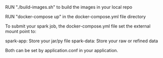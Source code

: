 RUN "./build-images.sh" to build the images in your local repo

RUN "docker-compose up" in the docker-compose.yml file directory

To submit your spark job, the docker-compose.yml file set the external mount point to:

spark-app: Store your jar/py file
spark-data: Store your raw or refined data

Both can be set by application.conf in your application.